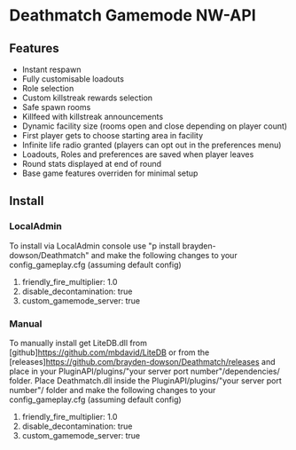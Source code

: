 # Deathmatch Gamemode NW-API
## Features
- Instant respawn
- Fully customisable loadouts
- Role selection
- Custom killstreak rewards selection
- Safe spawn rooms
- Killfeed with killstreak announcements
- Dynamic facility size (rooms open and close depending on player count)
- First player gets to choose starting area in facility
- Infinite life radio granted (players can opt out in the preferences menu)
- Loadouts, Roles and preferences are saved when player leaves
- Round stats displayed at end of round
- Base game features overriden for minimal setup

## Install
### LocalAdmin
To install via LocalAdmin console use "p install brayden-dowson/Deathmatch" and make the following changes to your config_gameplay.cfg (assuming default config)
1. friendly_fire_multiplier: 1.0
2. disable_decontamination: true
3. custom_gamemode_server: true

### Manual
To manually install get LiteDB.dll from [github]https://github.com/mbdavid/LiteDB or from the [releases]https://github.com/brayden-dowson/Deathmatch/releases and place in your PluginAPI/plugins/"your server port number"/dependencies/ folder. Place Deathmatch.dll inside the PluginAPI/plugins/"your server port number"/ folder and make the following changes to your config_gameplay.cfg (assuming default config)
1. friendly_fire_multiplier: 1.0
2. disable_decontamination: true
3. custom_gamemode_server: true


